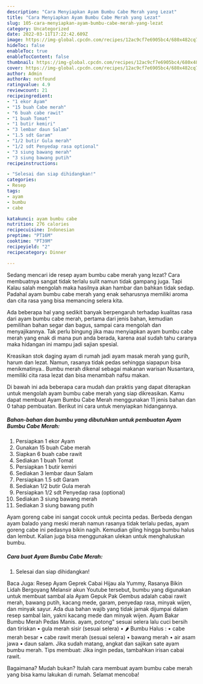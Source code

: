 ```yaml
---
description: "Cara Menyiapkan Ayam Bumbu Cabe Merah yang Lezat"
title: "Cara Menyiapkan Ayam Bumbu Cabe Merah yang Lezat"
slug: 105-cara-menyiapkan-ayam-bumbu-cabe-merah-yang-lezat
category: Uncategorized
date: 2022-03-11T17:22:42.609Z
image: https://img-global.cpcdn.com/recipes/12ac9cf7e6905bc4/680x482cq70/ayam-bumbu-cabe-merah-foto-resep-utama.jpg
hideToc: false
enableToc: true
enableTocContent: false
thumbnail: https://img-global.cpcdn.com/recipes/12ac9cf7e6905bc4/680x482cq70/ayam-bumbu-cabe-merah-foto-resep-utama.jpg
cover: https://img-global.cpcdn.com/recipes/12ac9cf7e6905bc4/680x482cq70/ayam-bumbu-cabe-merah-foto-resep-utama.jpg
author: Admin
authorAv: notfound
ratingvalue: 4.9
reviewcount: 21
recipeingredient:
- "1 ekor Ayam"
- "15 buah Cabe merah"
- "6 buah cabe rawit"
- "1 buah Tomat"
- "1 butir kemiri"
- "3 lembar daun Salam"
- "1.5 sdt Garam"
- "1/2 butir Gula merah"
- "1/2 sdt Penyedap rasa optional"
- "3 siung bawang merah"
- "3 siung bawang putih"
recipeinstructions:

- "Selesai dan siap dihidangkan!"
categories:
- Resep
tags:
- ayam
- bumbu
- cabe

katakunci: ayam bumbu cabe 
nutrition: 276 calories
recipecuisine: Indonesian
preptime: "PT16M"
cooktime: "PT39M"
recipeyield: "2"
recipecategory: Dinner

---
```



Sedang mencari ide resep ayam bumbu cabe merah yang lezat? Cara membuatnya sangat tidak terlalu sulit namun tidak gampang juga. Tapi Kalau salah mengolah maka hasilnya akan hambar dan bahkan tidak sedap. Padahal ayam bumbu cabe merah yang enak seharusnya memiliki aroma dan cita rasa yang bisa memancing selera kita.


Ada beberapa hal yang sedikit banyak berpengaruh terhadap kualitas rasa dari ayam bumbu cabe merah, pertama dari jenis bahan, kemudian pemilihan bahan segar dan bagus, sampai cara mengolah dan menyajikannya. Tak perlu bingung jika mau menyiapkan ayam bumbu cabe merah yang enak di mana pun anda berada, karena asal sudah tahu caranya maka hidangan ini mampu jadi sajian spesial.

Kreasikan stok daging ayam di rumah jadi ayam masak merah yang gurih, harum dan lezat. Namun, rasanya tidak pedas sehingga siapapun bisa menikmatinya.. Bumbu merah dikenal sebagai makanan warisan Nusantara, memiliki cita rasa lezat dan bisa menambah nafsu makan.


Di bawah ini ada beberapa cara mudah dan praktis yang dapat diterapkan untuk mengolah ayam bumbu cabe merah yang siap dikreasikan. Kamu dapat membuat Ayam Bumbu Cabe Merah menggunakan 11 jenis bahan dan 0 tahap pembuatan. Berikut ini cara untuk menyiapkan hidangannya.

<!--inarticleads1-->

##### Bahan-bahan dan bumbu yang dibutuhkan untuk pembuatan Ayam Bumbu Cabe Merah:

1. Persiapkan 1 ekor Ayam
1. Gunakan 15 buah Cabe merah
1. Siapkan 6 buah cabe rawit
1. Sediakan 1 buah Tomat
1. Persiapkan 1 butir kemiri
1. Sediakan 3 lembar daun Salam
1. Persiapkan 1.5 sdt Garam
1. Sediakan 1/2 butir Gula merah
1. Persiapkan 1/2 sdt Penyedap rasa (optional)
1. Sediakan 3 siung bawang merah
1. Sediakan 3 siung bawang putih


Ayam goreng cabe ini sangat cocok untuk pecinta pedas. Berbeda dengan ayam balado yang meski merah namun rasanya tidak terlalu pedas, ayam goreng cabe ini pedasnya bikin nagih. Kemudian giling hingga bumbu halus dan lembut. Kalian juga bisa menggunakan ulekan untuk menghaluskan bumbu. 

<!--inarticleads2-->

##### Cara buat Ayam Bumbu Cabe Merah:


1. Selesai dan siap dihidangkan!

Baca Juga: Resep Ayam Geprek Cabai Hijau ala Yummy, Rasanya Bikin Lidah Bergoyang Melansir akun Youtube tersebut, bumbu yang digunakan untuk membuat sambal ala Ayam Gepuk Pak Gembus adalah cabai rawit merah, bawang putih, kacang mede, garam, penyedap rasa, minyak wijen, dan minyak sayur. Ada dua bahan wajib yang tidak jamak dijumpai dalam resep sambal lain, yakni kacang mede dan minyak wijen. Ayam Bakar Bumbu Merah Pedas Manis. ayam, potong&#34; sesuai selera lalu cuci bersih dan tiriskan • gula merah sisir (sesuai selera) • 🌶 Bumbu Halus : • cabe merah besar • cabe rawit merah (sesuai selera) • bawang merah • air asam jawa • daun salam. Jika sudah matang, angkat dan sajikan sate ayam bumbu merah. Tips membuat: Jika ingin pedas, tambahkan irisan cabai rawit. 

Bagaimana? Mudah bukan? Itulah cara membuat ayam bumbu cabe merah yang bisa kamu lakukan di rumah. Selamat mencoba!
